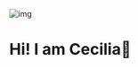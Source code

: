 
<img src ='https://media.giphy.com/media/EWqZuU1dEvc3PfWGy6/giphy.gif' alt='img'>
<h1 margin-left=427px font-size=41px margin-top=-85px>Hi! I am Cecilia👋</h1>


